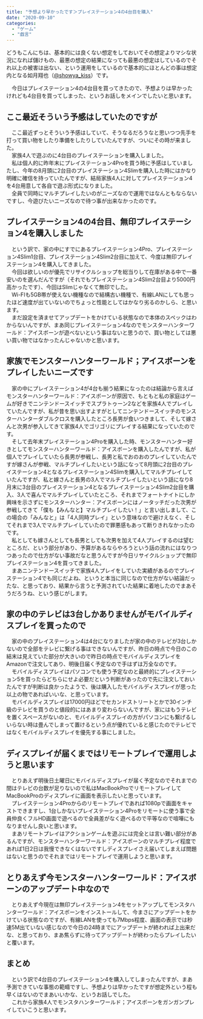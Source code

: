 ```yaml
---
title: "予想より早かったです＞プレイステーション4の4台目を購入"
date: "2020-09-10"
categories: 
  - "ゲーム"
  - "戯言"
---
```


どうもこんにちは、基本的には良くない想定をしておいてその想定よりマシな状況になれば儲けもの、最悪の想定の結果になっても最悪の想定はしているのでそれ以上の被害は出ない、という運用をしているので基本的にほとんどの事は想定内となる如月翔也（[@showya\_kiss](http://twitter.com/showya_kiss)）です。  
  
　今日はプレイステーション4の4台目を買ってきたので、予想よりは早かったけれども4台目を買ってしまった、というお話しをメインでしたいと思います。  

## ここ最近そういう予感はしていたのですが

　ここ最近ずっとそういう予感はしていて、そうなるだろうなと思いつつ先手を打って買い物をしたり準備をしたりしていたんですが、ついにその時が来ました。  
　家族4人で遊ぶのに4台目のプレイステーションを購入しました。  
　私は個人的に昨年末にプレイステーション4Proを買う時に予感はしていましたし、今年の8月頭に2台目のプレイステーション4Slimを購入した時にはかなり明確に確信を持っていたんですが、結局家族4人に対してプレイステーション4を4台用意して各自で遊ぶ形式になりました。  
　全員で同時にマルチプレイしたいのがニーズなので運用ではなんともならないですし、今遊びたいニーズなので待つ事が出来なかったのです。  

## プレイステーション4の4台目、無印プレイステーション4を購入しました

　という訳で、家の中にすでにあるプレイステーション4Pro、プレイステーション4Slim1台目、プレイステーション4Slim2台目に加えて、今度は無印プレイステーション4を購入してきました。  
　今回は欲しいのが優先でリサイクルショップを総当りして在庫がある中で一番安いのを選んだんですが（それでもプレイステーション4Slim2台目より5000円高かったです）、今回はSlimじゃなくて無印でした。  
　Wi-FIも5GB帯が使えない機種なので結構古い機種で、有線LANにしても思ったほど速度が出ていないのでちょっと性能としてはかなり劣るのかしら、と思います。  
　まだ設定を済ませてアップデートをかけている状態なので本体のスペックはわからないんですが、まあ同じプレイステーション4なのでモンスターハンターワールド：アイスボーンが遊べないという事はないと思うので、買い物としては悪い買い物ではなかったんじゃないかと思います。  

## 家族でモンスターハンターワールド；アイスボーンをプレイしたいニーズです

　家の中にプレイステーション4が4台も揃う結果になったのは結論から言えばモンスターハンターワールド：アイスボーンが原因で、もともと私の家庭はゲームが好きでニンテンドースイッチでスプラトゥーン2などを家族4人でプレイしていたんですが、私が昔を思い出すよすがとしてニンテンドースイッチのモンスターハンターダブルクロスを購入したところ長男が食いつきまして、そして嫁さんと次男が参入してきて家族4人でゴリゴリにプレイする結果になっていたのです。  
　そして去年末プレイステーション4Proを購入した時、モンスターハンター好きとしてモンスターハンターワールド：アイスボーンを購入したんですが、私が個人でプレイしていたら長男が参戦し、長男と私でおのおのプレイしていたんですが嫁さんが参戦、マルチプレイしたいという話になって8月頭に2台目のプレイステーション4となるプレイステーション4Slimを購入してマルチプレイしていたんですが、私と嫁さんと長男の3人でマルチプレイしたいという話になり8月末に3台目のプレイステーション4となるプレイステーション4Slim2台目を購入、3人で喜んでマルチプレイしていたところ、それまでフォートナイトにしか興味を示さずにモンスターハンター：アイスボーンにはノータッチだった次男が参戦してきて「僕も【みんなと】マルチプレイしたい！」と言い出しまして、この場合の「みんなと」は「4人同時プレイ」という意味なので避けえなく、そしてそれまで3人でマルチプレイしていたので罪悪感もあって断りきれなかったのです。  
　私としても嫁さんとしても長男としても次男を加えて4人プレイするのは望むところだ、という部分があり、予算があるならやろうという話の流れにはなりつつあったので仕方がない事故だなと思うんですが今日リサイクルショップで無印プレイステーション4を買ってきました。  
　まあニンテンドースイッチで家族4人プレイをしていた実績があるのでプレイステーション4でも同じだよね、というと本当に同じなので仕方がない結論だったな、と思っており、結果から言うと予測されていた結果に着地したのでまあそうだろうね、という感じがします。  

## 家の中のテレビは3台しかありませんがモバイルディスプレイを買ったので

　家の中のプレイステーション4は4台になりましたが家の中のテレビが3台しかないので全部をテレビに繋げる事はできないんですが、昨日の時点で今日のこの結末は見えていた部分が大きいので昨日の時点でモバイルディスプレイをAmazonで注文してあり、明後日届く予定なので手はずは万全なのです。  
　モバイルディスプレイはパソコンでも使う予定なのと最終的にプレイステーション5を買ったらどちらにせよ必要だという判断があったので先に注文しておいたんですが判断は良かったようで、後は購入したモバイルディスプレイが思った以上の物であればいいな、と思っています。  
　モバイルディスプレイは17000円ほどでセカンドストリートとかで30インチ級のテレビを買うのと値段的にはあまり変わらないんですが、家にはもうテレビを置くスペースがないのと、モバイルディスプレイの方がパソコンにも繋げるしいらない時は畳んでしまって置けるという点が優れていると感じたのでテレビではなくモバイルディスプレイを優先する事にしました。  

## ディスプレイが届くまではリモートプレイで運用しようと思います

　とりあえず明後日土曜日にモバイルディスプレイが届く予定なのでそれまでの間はテレビの台数が足りないので私はMacBookProでリモートプレイしてMacBookProのディスプレイに画面を表示したいと思っています。  
　プレイステーション4Proからのリモートプレイであれば1080pで画面をキャストできますし、1台しかないプレイステーション4Proをリモートに使う事で全員仲良くフルHD画面で遊べるので全員差がなく遊べるので平等なので喧嘩にもなりませんし良いと思います。  
　まあリモートプレイはアクションゲームを遊ぶには完全とは言い難い部分があるんですが、モンスターハンターワールド：アイスボーンのマルチプレイ程度であれば1日2日は我慢できなくはないですしディスプレイさえ届いてしまえば問題はないと思うのでそれまではリモートプレイで運用しようと思います。  

## とりあえず今モンスターハンターワールド：アイスボーンのアップデート中なので

　とりあえず今現在は無印プレイステーション4をセットアップしてモンスタハンターワールド：アイスボーンをインストールして、今まさにアップデートをかけている状態なのですが、有線LANを使っても7Mbps程度、画面の表示では秒速5M出ていない感じなので今日の24時までにアップデートが終われば上出来だな、と思っており、まあ焦らずに待ってアップデートが終わったらプレイしたいと覆います。  

## まとめ

　という訳で4台目のプレイステーション4を購入してしまったんですが、まあ予測できていな事態の範疇ですし、予想よりは早かったですが想定外という程も早くはないのでまあいいかな、というお話しでした。  
　これから家族4人でモンスタハンターワールド；アイスボーンをガンガンプレイしていこうと思います。

